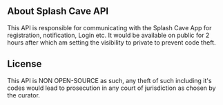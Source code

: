 

## About Splash Cave API

This API is responsible for communicating with the Splash Cave App for registration, notification, Login etc. It would be available on public for 2 hours after which am setting the visibility to private to prevent code theft.


## License

This API is NON OPEN-SOURCE as such, any theft of such including it's codes would lead to prosecution in any court of jurisdiction as chosen by the curator.
